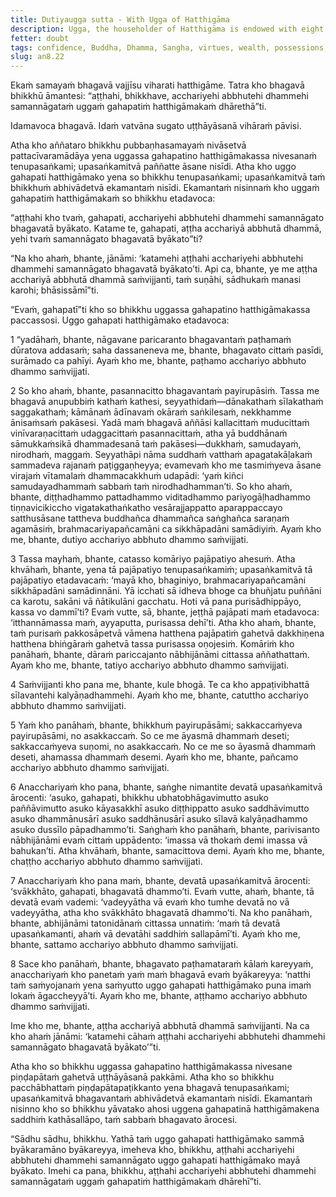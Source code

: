 ```yaml
---
title: Dutiyaugga sutta - With Ugga of Hatthigāma
description: Ugga, the householder of Hatthigāma is endowed with eight wonderful and marvelous qualities. The 6th quality is different from [AN 8.21](/an8.21).
fetter: doubt
tags: confidence, Buddha, Dhamma, Sangha, virtues, wealth, possessions, fame, an, an8
slug: an8.22
---
```


Ekaṁ samayaṁ bhagavā vajjīsu viharati hatthigāme. Tatra kho bhagavā bhikkhū āmantesi: “aṭṭhahi, bhikkhave, acchariyehi abbhutehi dhammehi samannāgataṁ uggaṁ gahapatiṁ hatthigāmakaṁ dhārethā”ti.

Idamavoca bhagavā. Idaṁ vatvāna sugato uṭṭhāyāsanā vihāraṁ pāvisi.

Atha kho aññataro bhikkhu pubbaṇhasamayaṁ nivāsetvā pattacīvaramādāya yena uggassa gahapatino hatthigāmakassa nivesanaṁ tenupasaṅkami; upasaṅkamitvā paññatte āsane nisīdi. Atha kho uggo gahapati hatthigāmako yena so bhikkhu tenupasaṅkami; upasaṅkamitvā taṁ bhikkhuṁ abhivādetvā ekamantaṁ nisīdi. Ekamantaṁ nisinnaṁ kho uggaṁ gahapatiṁ hatthigāmakaṁ so bhikkhu etadavoca:

“aṭṭhahi kho tvaṁ, gahapati, acchariyehi abbhutehi dhammehi samannāgato bhagavatā byākato. Katame te, gahapati, aṭṭha acchariyā abbhutā dhammā, yehi tvaṁ samannāgato bhagavatā byākato”ti?

“Na kho ahaṁ, bhante, jānāmi: ‘katamehi aṭṭhahi acchariyehi abbhutehi dhammehi samannāgato bhagavatā byākato’ti. Api ca, bhante, ye me aṭṭha acchariyā abbhutā dhammā saṁvijjanti, taṁ suṇāhi, sādhukaṁ manasi karohi; bhāsissāmī”ti.

“Evaṁ, gahapatī”ti kho so bhikkhu uggassa gahapatino hatthigāmakassa paccassosi. Uggo gahapati hatthigāmako etadavoca:

1 “yadāhaṁ, bhante, nāgavane paricaranto bhagavantaṁ paṭhamaṁ dūratova addasaṁ; saha dassaneneva me, bhante, bhagavato cittaṁ pasīdi, surāmado ca pahīyi. Ayaṁ kho me, bhante, paṭhamo acchariyo abbhuto dhammo saṁvijjati.

2 So kho ahaṁ, bhante, pasannacitto bhagavantaṁ payirupāsiṁ. Tassa me bhagavā anupubbiṁ kathaṁ kathesi, seyyathidaṁ—dānakathaṁ sīlakathaṁ saggakathaṁ; kāmānaṁ ādīnavaṁ okāraṁ saṅkilesaṁ, nekkhamme ānisaṁsaṁ pakāsesi. Yadā maṁ bhagavā aññāsi kallacittaṁ muducittaṁ vinīvaraṇacittaṁ udaggacittaṁ pasannacittaṁ, atha yā buddhānaṁ sāmukkaṁsikā dhammadesanā taṁ pakāsesi—dukkhaṁ, samudayaṁ, nirodhaṁ, maggaṁ. Seyyathāpi nāma suddhaṁ vatthaṁ apagatakāḷakaṁ sammadeva rajanaṁ paṭiggaṇheyya; evamevaṁ kho me tasmiṁyeva āsane virajaṁ vītamalaṁ dhammacakkhuṁ udapādi: ‘yaṁ kiñci samudayadhammaṁ sabbaṁ taṁ nirodhadhamman’ti. So kho ahaṁ, bhante, diṭṭhadhammo pattadhammo viditadhammo pariyogāḷhadhammo tiṇṇavicikiccho vigatakathaṅkatho vesārajjappatto aparappaccayo satthusāsane tattheva buddhañca dhammañca saṅghañca saraṇaṁ agamāsiṁ, brahmacariyapañcamāni ca sikkhāpadāni samādiyiṁ. Ayaṁ kho me, bhante, dutiyo acchariyo abbhuto dhammo saṁvijjati.

3 Tassa mayhaṁ, bhante, catasso komāriyo pajāpatiyo ahesuṁ. Atha khvāhaṁ, bhante, yena tā pajāpatiyo tenupasaṅkamiṁ; upasaṅkamitvā tā pajāpatiyo etadavacaṁ: ‘mayā kho, bhaginiyo, brahmacariyapañcamāni sikkhāpadāni samādinnāni. Yā icchati sā idheva bhoge ca bhuñjatu puññāni ca karotu, sakāni vā ñātikulāni gacchatu. Hoti vā pana purisādhippāyo, kassa vo dammī’ti? Evaṁ vutte, sā, bhante, jeṭṭhā pajāpati maṁ etadavoca: ‘itthannāmassa maṁ, ayyaputta, purisassa dehī’ti. Atha kho ahaṁ, bhante, taṁ purisaṁ pakkosāpetvā vāmena hatthena pajāpatiṁ gahetvā dakkhiṇena hatthena bhiṅgāraṁ gahetvā tassa purisassa oṇojesiṁ. Komāriṁ kho panāhaṁ, bhante, dāraṁ pariccajanto nābhijānāmi cittassa aññathattaṁ. Ayaṁ kho me, bhante, tatiyo acchariyo abbhuto dhammo saṁvijjati.

4 Saṁvijjanti kho pana me, bhante, kule bhogā. Te ca kho appaṭivibhattā sīlavantehi kalyāṇadhammehi. Ayaṁ kho me, bhante, catuttho acchariyo abbhuto dhammo saṁvijjati.

5 Yaṁ kho panāhaṁ, bhante, bhikkhuṁ payirupāsāmi; sakkaccaṁyeva payirupāsāmi, no asakkaccaṁ. So ce me āyasmā dhammaṁ deseti; sakkaccaṁyeva suṇomi, no asakkaccaṁ. No ce me so āyasmā dhammaṁ deseti, ahamassa dhammaṁ desemi. Ayaṁ kho me, bhante, pañcamo acchariyo abbhuto dhammo saṁvijjati.

6 Anacchariyaṁ kho pana, bhante, saṅghe nimantite devatā upasaṅkamitvā ārocenti: ‘asuko, gahapati, bhikkhu ubhatobhāgavimutto asuko paññāvimutto asuko kāyasakkhī asuko diṭṭhippatto asuko saddhāvimutto asuko dhammānusārī asuko saddhānusārī asuko sīlavā kalyāṇadhammo asuko dussīlo pāpadhammo’ti. Saṅghaṁ kho panāhaṁ, bhante, parivisanto nābhijānāmi evaṁ cittaṁ uppādento: ‘imassa vā thokaṁ demi imassa vā bahukan’ti. Atha khvāhaṁ, bhante, samacittova demi. Ayaṁ kho me, bhante, chaṭṭho acchariyo abbhuto dhammo saṁvijjati.

7 Anacchariyaṁ kho pana maṁ, bhante, devatā upasaṅkamitvā ārocenti: ‘svākkhāto, gahapati, bhagavatā dhammo’ti. Evaṁ vutte, ahaṁ, bhante, tā devatā evaṁ vademi: ‘vadeyyātha vā evaṁ kho tumhe devatā no vā vadeyyātha, atha kho svākkhāto bhagavatā dhammo’ti. Na kho panāhaṁ, bhante, abhijānāmi tatonidānaṁ cittassa unnatiṁ: ‘maṁ tā devatā upasaṅkamanti, ahaṁ vā devatāhi saddhiṁ sallapāmī’ti. Ayaṁ kho me, bhante, sattamo acchariyo abbhuto dhammo saṁvijjati.

8 Sace kho panāhaṁ, bhante, bhagavato paṭhamataraṁ kālaṁ kareyyaṁ, anacchariyaṁ kho panetaṁ yaṁ maṁ bhagavā evaṁ byākareyya: ‘natthi taṁ saṁyojanaṁ yena saṁyutto uggo gahapati hatthigāmako puna imaṁ lokaṁ āgaccheyyā’ti. Ayaṁ kho me, bhante, aṭṭhamo acchariyo abbhuto dhammo saṁvijjati.

Ime kho me, bhante, aṭṭha acchariyā abbhutā dhammā saṁvijjanti. Na ca kho ahaṁ jānāmi: ‘katamehi cāhaṁ aṭṭhahi acchariyehi abbhutehi dhammehi samannāgato bhagavatā byākato’”ti.

Atha kho so bhikkhu uggassa gahapatino hatthigāmakassa nivesane piṇḍapātaṁ gahetvā uṭṭhāyāsanā pakkāmi. Atha kho so bhikkhu pacchābhattaṁ piṇḍapātapaṭikkanto yena bhagavā tenupasaṅkami; upasaṅkamitvā bhagavantaṁ abhivādetvā ekamantaṁ nisīdi. Ekamantaṁ nisinno kho so bhikkhu yāvatako ahosi uggena gahapatinā hatthigāmakena saddhiṁ kathāsallāpo, taṁ sabbaṁ bhagavato ārocesi.

“Sādhu sādhu, bhikkhu. Yathā taṁ uggo gahapati hatthigāmako sammā byākaramāno byākareyya, imeheva kho, bhikkhu, aṭṭhahi acchariyehi abbhutehi dhammehi samannāgato uggo gahapati hatthigāmako mayā byākato. Imehi ca pana, bhikkhu, aṭṭhahi acchariyehi abbhutehi dhammehi samannāgataṁ uggaṁ gahapatiṁ hatthigāmakaṁ dhārehī”ti.
